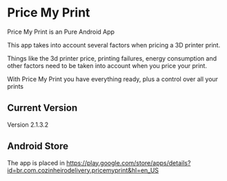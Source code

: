 # Price My Print

Price My Print is an Pure Android App

This app takes into account several factors when pricing a 3D printer print.

Things like the 3d printer price, printing failures, energy consumption and other factors need to be taken into account when you price your print.

With Price My Print you have everything ready, plus a control over all your prints

## Current Version
Version 2.1.3.2

## Android Store
The app is placed in https://play.google.com/store/apps/details?id=br.com.cozinheirodelivery.pricemyprint&hl=en_US

